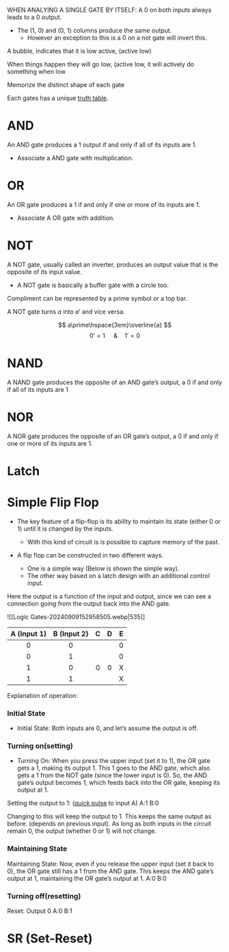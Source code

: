 WHEN ANALYING A SINGLE GATE BY ITSELF:
A 0 on both inputs always leads to a 0 output.
- The (1, 0) and (0, 1) columns produce the same output.
	- However an exception to this is a 0 on a not gate will invert this.


A bubble, indicates that it is low active, (active low) 

When things happen they will go low, (active low, it will actively do something when low


Memorize the distinct shape of each gate




Each gates has a unique <u>truth table</u>.

# AND
An AND gate produces a 1 output if and only if all of its inputs are 1.
- Associate a AND gate with multiplication.
# OR
An OR gate produces a 1 if and only if one or more of its inputs are 1.
- Associate A OR gate with addition.
# NOT
A NOT gate, usually called an inverter, produces an output value that is the
opposite of its input value.


- A NOT gate is basically a buffer gate with a circle too.

Compliment can be represented by a prime symbol or a top bar.

A NOT gate turns $a$ into $a\prime$ and vice versa.

$$
a\prime\hspace{3em}\overline{a}
$$
$$
0\prime=1\; \hspace{1em}\&\hspace{1em} 1\prime=0
$$
# NAND
A NAND gate produces the opposite of an AND gate’s output, a 0 if and
only if all of its inputs are 1


# NOR
A NOR gate produces the opposite of an OR gate’s output, a 0 if and only
if one or more of its inputs are 1.




# Latch



# Simple Flip Flop
- The key feature of a flip-flop is its ability to maintain its state (either 0 or 1) until it is changed by the inputs. 
	- With this kind of circuit is is possible to capture memory of the past.


- A flip flop can be constructed in two different ways.
	- One is a simple way (Below is shown the simple way).
	- The other way based on a latch design with an additional control input.


Here the output is a function of the input and output, since we can see a connection going from the output back into the AND gate. 

![[Logic Gates-20240909152958505.webp|535]]

| A (Input 1) | B (Input 2) |  C  |  D  |  E  |
| :---------: | :---------: | :-: | :-: | :-: |
|      0      |      0      |     |     |  0  |
|      0      |      1      |     |     |  0  |
|      1      |      0      |  0  |  0  |  X  |
|      1      |      1      |     |     |  X  |


Explanation of operation:
### Initial State
- Initial State: Both inputs are 0, and let’s assume the output is off.

### Turning on(setting)
- Turning On: When you press the upper input (set it to 1), the OR gate gets a 1, making its output 1. This 1 goes to the AND gate, which also gets a 1 from the NOT gate (since the lower input is 0). So, the AND gate’s output becomes 1, which feeds back into the OR gate, keeping its output at 1.

Setting the output to 1: (<u>quick pulse</u> to input A)
A:1 
B:0

Changing to this will keep the output to 1. This keeps the same output as before. (depends on previous input). As long as both inputs in the circuit remain 0, the output (whether 0 or 1) will not change.

### Maintaining State
Maintaining State: Now, even if you release the upper input (set it back to 0), the OR gate still has a 1 from the AND gate. This keeps the AND gate’s output at 1, maintaining the OR gate’s output at 1.
A:0
B:0


### Turning off(resetting)
Reset: Output 0
A:0
B:1


# SR (Set-Reset)